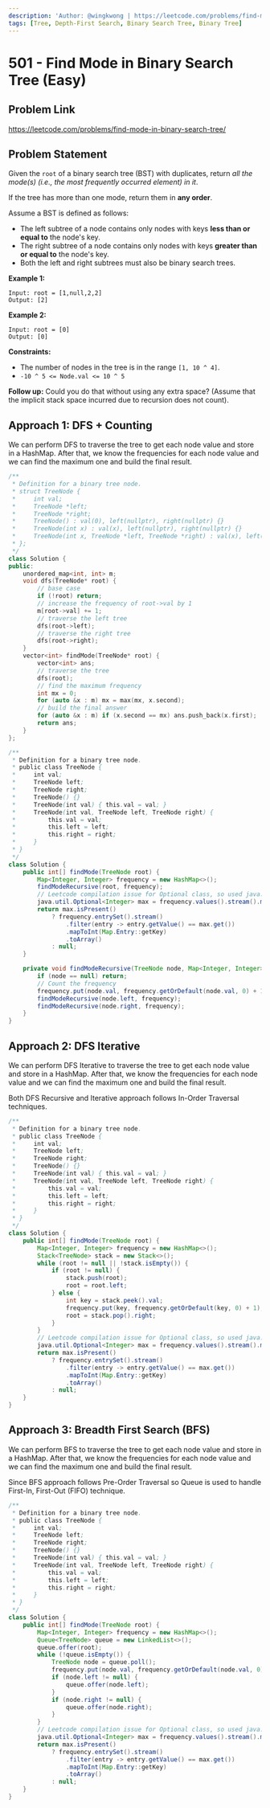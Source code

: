 ```yaml
---
description: 'Author: @wingkwong | https://leetcode.com/problems/find-mode-in-binary-search-tree/'
tags: [Tree, Depth-First Search, Binary Search Tree, Binary Tree]
---
```


# 501 - Find Mode in Binary Search Tree (Easy) 

## Problem Link

https://leetcode.com/problems/find-mode-in-binary-search-tree/

## Problem Statement

Given the `root` of a binary search tree (BST) with duplicates, return *all the mode(s) (i.e., the most frequently occurred element) in it*.

If the tree has more than one mode, return them in **any order**.

Assume a BST is defined as follows:

- The left subtree of a node contains only nodes with keys **less than or equal to** the node's key.
- The right subtree of a node contains only nodes with keys **greater than or equal to** the node's key.
- Both the left and right subtrees must also be binary search trees.

**Example 1:**

```
Input: root = [1,null,2,2]
Output: [2]
```

**Example 2:**

```
Input: root = [0]
Output: [0]
```

**Constraints:**

- The number of nodes in the tree is in the range `[1, 10 ^ 4]`.
- `-10 ^ 5 <= Node.val <= 10 ^ 5`

**Follow up:** Could you do that without using any extra space? (Assume that the implicit stack space incurred due to recursion does not count).

## Approach 1: DFS + Counting

We can perform DFS to traverse the tree to get each node value and store in a HashMap. After that, we know the frequencies for each node value and we can find the maximum one and build the final result.

<Tabs>
<TabItem value="cpp" label="C++">
<SolutionAuthor name="@wingkwong"/>

```cpp
/**
 * Definition for a binary tree node.
 * struct TreeNode {
 *     int val;
 *     TreeNode *left;
 *     TreeNode *right;
 *     TreeNode() : val(0), left(nullptr), right(nullptr) {}
 *     TreeNode(int x) : val(x), left(nullptr), right(nullptr) {}
 *     TreeNode(int x, TreeNode *left, TreeNode *right) : val(x), left(left), right(right) {}
 * };
 */
class Solution {
public:
    unordered_map<int, int> m;
    void dfs(TreeNode* root) {
        // base case
        if (!root) return;
        // increase the frequency of root->val by 1
        m[root->val] += 1;
        // traverse the left tree
        dfs(root->left);
        // traverse the right tree
        dfs(root->right);
    }
    vector<int> findMode(TreeNode* root) {
        vector<int> ans;
        // traverse the tree
        dfs(root);
        // find the maximum frequency
        int mx = 0;
        for (auto &x : m) mx = max(mx, x.second);
        // build the final answer
        for (auto &x : m) if (x.second == mx) ans.push_back(x.first);
        return ans;
    }
};
```

</TabItem>

<TabItem value="java" label="Java">
<SolutionAuthor name="@vigneshshiv"/>

```java
/**
 * Definition for a binary tree node.
 * public class TreeNode {
 *     int val;
 *     TreeNode left;
 *     TreeNode right;
 *     TreeNode() {}
 *     TreeNode(int val) { this.val = val; }
 *     TreeNode(int val, TreeNode left, TreeNode right) {
 *         this.val = val;
 *         this.left = left;
 *         this.right = right;
 *     }
 * }
 */
class Solution {
    public int[] findMode(TreeNode root) {
        Map<Integer, Integer> frequency = new HashMap<>();
        findModeRecursive(root, frequency);
        // Leetcode compilation issue for Optional class, so used java.util package directly here
        java.util.Optional<Integer> max = frequency.values().stream().max(Integer::compare);
        return max.isPresent() 
            ? frequency.entrySet().stream()
                .filter(entry -> entry.getValue() == max.get())
                .mapToInt(Map.Entry::getKey)
                .toArray() 
            : null;
    }

    private void findModeRecursive(TreeNode node, Map<Integer, Integer> frequency) {
        if (node == null) return;
        // Count the frequency
        frequency.put(node.val, frequency.getOrDefault(node.val, 0) + 1);
        findModeRecursive(node.left, frequency);
        findModeRecursive(node.right, frequency);
    }
}
```

</TabItem>
</Tabs>

## Approach 2: DFS Iterative

We can perform DFS Iterative to traverse the tree to get each node value and store in a HashMap. After that, we know the frequencies for each node value and we can find the maximum one and build the final result.

Both DFS Recursive and Iterative approach follows In-Order Traversal techniques.

<Tabs>
<TabItem value="java" label="Java">
<SolutionAuthor name="@vigneshshiv"/>

```java
/**
 * Definition for a binary tree node.
 * public class TreeNode {
 *     int val;
 *     TreeNode left;
 *     TreeNode right;
 *     TreeNode() {}
 *     TreeNode(int val) { this.val = val; }
 *     TreeNode(int val, TreeNode left, TreeNode right) {
 *         this.val = val;
 *         this.left = left;
 *         this.right = right;
 *     }
 * }
 */
class Solution {
    public int[] findMode(TreeNode root) {
        Map<Integer, Integer> frequency = new HashMap<>();
        Stack<TreeNode> stack = new Stack<>();
        while (root != null || !stack.isEmpty()) {
            if (root != null) {
                stack.push(root);
                root = root.left;
            } else {
                int key = stack.peek().val;
                frequency.put(key, frequency.getOrDefault(key, 0) + 1);
                root = stack.pop().right;
            }
        }
        // Leetcode compilation issue for Optional class, so used java.util package directly here
        java.util.Optional<Integer> max = frequency.values().stream().max(Integer::compare);
        return max.isPresent() 
            ? frequency.entrySet().stream()
                .filter(entry -> entry.getValue() == max.get())
                .mapToInt(Map.Entry::getKey)
                .toArray()
            : null;
    }
}
```

</TabItem>
</Tabs>

## Approach 3: Breadth First Search (BFS)

We can perform BFS to traverse the tree to get each node value and store in a HashMap. After that, we know the frequencies for each node value and we can find the maximum one and build the final result.

Since BFS approach follows Pre-Order Traversal so Queue is used to handle First-In, First-Out (FIFO) technique.

<Tabs>
<TabItem value="java" label="Java">
<SolutionAuthor name="@vigneshshiv"/>

```java
/**
 * Definition for a binary tree node.
 * public class TreeNode {
 *     int val;
 *     TreeNode left;
 *     TreeNode right;
 *     TreeNode() {}
 *     TreeNode(int val) { this.val = val; }
 *     TreeNode(int val, TreeNode left, TreeNode right) {
 *         this.val = val;
 *         this.left = left;
 *         this.right = right;
 *     }
 * }
 */
class Solution {
    public int[] findMode(TreeNode root) {
        Map<Integer, Integer> frequency = new HashMap<>();
        Queue<TreeNode> queue = new LinkedList<>();
        queue.offer(root);
        while (!queue.isEmpty()) {
            TreeNode node = queue.poll();
            frequency.put(node.val, frequency.getOrDefault(node.val, 0) + 1);
            if (node.left != null) {
                queue.offer(node.left);
            }
            if (node.right != null) {
                queue.offer(node.right);
            }
        }
        // Leetcode compilation issue for Optional class, so used java.util package directly here
        java.util.Optional<Integer> max = frequency.values().stream().max(Integer::compare);
        return max.isPresent() 
            ? frequency.entrySet().stream()
                .filter(entry -> entry.getValue() == max.get())
                .mapToInt(Map.Entry::getKey)
                .toArray()
            : null;
    }
}
```

</TabItem>
</Tabs>